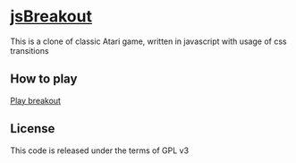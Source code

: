[jsBreakout](https://github.com/3demax/jsBreakout)
=================

This is a clone of classic Atari game, written in javascript with usage of css transitions


How to play
-----------
[Play breakout](http://3demax.github.com/jsBreakout/)


License
-------
This code is released under the terms of GPL v3
